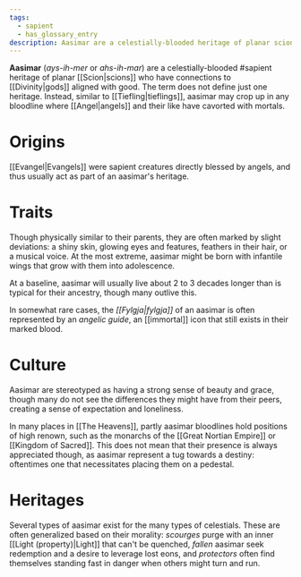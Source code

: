 ```yaml
---
tags:
  - sapient
  - has_glossary_entry
description: Aasimar are a celestially-blooded heritage of planar scions.
---
```

**Aasimar** (*ays-ih-mer* or *ahs-ih-mar*) are a celestially-blooded #sapient heritage of planar [[Scion|scions]] who have connections to [[Divinity|gods]] aligned with good. The term does not define just one heritage. Instead, similar to [[Tiefling|tieflings]], aasimar may crop up in any bloodline where [[Angel|angels]] and their like have cavorted with mortals. 

# Origins
[[Evangel|Evangels]] were sapient creatures directly blessed by angels, and thus usually act as part of an aasimar's heritage.

# Traits
Though physically similar to their parents, they are often marked by slight deviations: a shiny skin, glowing eyes and features, feathers in their hair, or a musical voice. At the most extreme, aasimar might be born with infantile wings that grow with them into adolescence. 

At a baseline, aasimar will usually live about 2 to 3 decades longer than is typical for their ancestry, though many outlive this.

In somewhat rare cases, the *[[Fylgja|fylgja]]* of an aasimar is often represented by an *angelic guide*, an [[immortal]] icon that still exists in their marked blood.

# Culture
Aasimar are stereotyped as having a strong sense of beauty and grace, though many do not see the differences they might have from their peers, creating a sense of expectation and loneliness. 

In many places in [[The Heavens]], partly aasimar bloodlines hold positions of high renown, such as the monarchs of the [[Great Nortian Empire]] or [[Kingdom of Sacred]]. This does not mean that their presence is always appreciated though, as aasimar represent a tug towards a destiny: oftentimes one that necessitates placing them on a pedestal.

# Heritages
Several types of aasimar exist for the many types of celestials. These are often generalized based on their morality: *scourges* purge with an inner [[Light (property)|Light]] that can't be quenched, *fallen* aasimar seek redemption and a desire to leverage lost eons, and *protectors* often find themselves standing fast in danger when others might turn and run.



